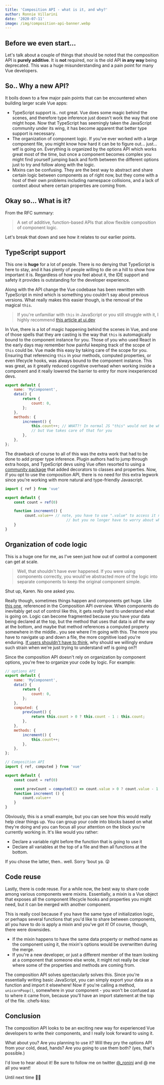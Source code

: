 ```yaml
---
title: 'Composition API - what is it, and why?'
author: Ronnie Villarini
date: '2020-07-11'
image: /img/composition-api-banner.webp
---
```


## Before we even start...

Let's talk about a couple of things that should be noted that the composition API is **purely additive**. It is **not** required, nor is the old API **in any way** being deprecated. This was a huge misunderstanding and a pain point for many Vue developers.

## So.. Why a new API?

It boils down to a few major pain points that can be encountered when building larger scale Vue apps:

-   TypeScript support is.. not great. Vue does some magic behind the scenes, and therefore type inference just doesn't work the way that one might hope. Now that TypeScript has seemingly taken the JavaScript community under its wing, it has become apparent that better type support is necessary.
-   The organization of component logic. If you've ever worked with a large component file, you might know how hard it can be to figure out... just... wtf is going on. Everything is organized by the options API which works great most of the time, but once a component becomes complex you might find yourself jumping back and forth between the different options just to try and follow along with the logic.
-   Mixins can be confusing. They are the best way to abstract and share certain logic between components as of right now, but they come with a host of their own problems including namespace collisions, and a lack of context about where certain properties are coming from.

## Okay so... What is it?

From the RFC summary:

> A set of additive, function-based APIs that allow flexible composition of component logic.

Let's break that down and see how it relates to our earlier points.

## TypeScript support

This one is **huge** for a lot of people. There is no denying that TypeScript is here to stay, and it has plenty of people willing to die on a hill to show how important it is. Regardless of how you feel about it, the IDE support and safety it provides is outstanding for the developer experience.

Along with the API change the Vue codebase has been rewritten with TypeScript in mind which is something you couldn't say about previous versions. What really makes this easier though, is the removal of the magical `this`.

> If you're unfamiliar with `this` in JavaScript or you still struggle with it, I highly recommend [this article at ui.dev](https://ui.dev/this-keyword-call-apply-bind-javascript/)

In Vue, there is a lot of magic happening behind the scenes in Vue, and one of those spells that they are casting is the way that `this` is automagically bound to the component instance for you. Those of you who used React in the early days may remember how painful keeping track of the scope of `this` could be. Vue made this easy by taking care of the scope for you. Ensuring that referencing `this` in your methods, computed properties, or even lifecycle hooks, was always bound to the component instance. This was great, as it greatly reduced cognitive overhead when working inside a component and it really lowered the barrier to entry for more inexperienced devs.

```js
export default {
    name: 'MyComponent',
    data() {
        return {
            count: 0,
        };
    },
    methods: {
        increment() {
            this.count++; // WHAT?! In normal JS "this" would not be what you think it is
            // but Vue takes care of that for you
        },
    },
};
```

The drawback of course to all of this was the extra work that had to be done to add proper type inference. Plugin authors had to jump through extra hoops, and TypeScript devs using Vue often resorted to using a [community package](https://class-component.vuejs.org/) that added decorators to classes and properties. Now, if you opt to use the composition API, there is no need for this extra legwork since you're working with more natural and type-friendly Javascript.

```js
import { ref } from 'vue'

export default {
    const count = ref(0)

    function increment() {
         count.value++ // note, you have to use ".value" to access it now
                            // but you no longer have to worry about what "this" actually is!
    }
}
```

## Organization of code logic

This is a huge one for me, as I've seen just how out of control a component can get at scale.

> Well, that shouldn't have ever happened. If you were using components correctly, you would've abstracted more of the logic into separate components to keep the original component simple.

Shut up, Karen. No one asked you.

Really though, sometimes things happen and components get huge. Like [this one](https://github.com/vuejs/vue-cli/blob/a09407dd5b9f18ace7501ddb603b95e31d6d93c0/packages/@vue/cli-ui/src/components/folder/FolderExplorer.vue#L198-L404), referenced in the Composition API overview.
When components do inevitably get out of control like this, it gets _really_ hard to understand what is going on. Logic can become fragmented because you have your data being declared at the top, but the method that uses that data is _all the way_ at the bottom, and maybe that method references a computed property somewhere in the middle.. you see where I'm going with this.
The more you have to navigate up and down a file, the more cognitive load you're enduring. [If users shouldn't have to think](https://smile.amazon.com/Dont-Make-Think-Revisited-Usability/dp/0321965515/ref=sr_1_1?dchild=1&keywords=don%27t+make+me+think&qid=1594500153&sr=8-1), why should we willingly endure such strain when we're just trying to understand wtf is going on?!

Since the composition API doesn't rely on organization by component options, you're free to organize your code by logic. For example:

```js
// options API
export default {
    name: 'MyComponent',
    data() {
        return {
            count: 0,
        };
    },
    computed: {
        prevCount() {
            return this.count > 0 ? this.count - 1 : this.count;
        },
    },
    methods: {
        increment() {
            this.count++;
        },
    },
};
```

```js
// Composition API
import { ref, computed } from 'vue'

export default {
    const count = ref(0)

    const prevCount = computed(() => count.value > 0 ? count.value - 1 : count.value)
    function increment () {
        count.value++
    }
}
```

Obviously, this is a small example, but you can see how this would really help clear things up. You can group your code into blocks based on what they're doing and you can focus all your attention on the block you're currently working in. It's like would you rather:

-   Declare a variable right before the function that is going to use it
-   Declare all variables at the top of a file and then all functions at the bottom.

If you chose the latter, then.. well. Sorry 'bout ya. 😜

## Code reuse

Lastly, there is code reuse. For a while now, the best way to share code among various components were mixins. Essentially, a mixin is a Vue object that exposes all the component lifecycle hooks and properties you might need, but it can be merged with another component.

This is really cool because if you have the same type of initialization logic, or perhaps several functions that you'd like to share between components, all you have to do is apply a mixin and you've got it! Of course, though, there were downsides.

-   If the mixin happens to have the same data property or method name as the component using it, the mixin's options would be overwritten during the merge.
-   If you're a new developer, or just a different member of the team looking at a component that someone else wrote, it might not really be clear where some of the properties and methods are coming from.

The composition API solves spectacularly solves this. Since you're essentially writing basic JavaScript, you can simply export your data as a function and import it elsewhere! Now if you're calling a method, `unicornPoop()`, somewhere in your component - you won't be confused as to where it came from, because you'll have an import statement at the top of the file. :chefs-kiss:

## Conclusion

The composition API looks to be an exciting new way for experienced Vue developers to write their components, and I really look forward to using it.

What about you? Are you planning to use it? Will they pry the options API from your cold, dead, hands? Are you going to use them both? (yes, that's possible.)

I'd love to hear about it! Be sure to follow me on twitter [@\_ronini](https://twitter.com/_ronini) and @ me all you want!

Until next time 🖖🏻
